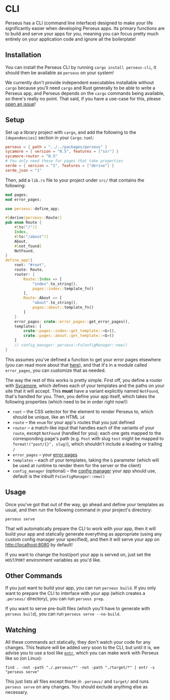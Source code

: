 # CLI

Perseus has a CLI (command line interface) designed to make your life significantly easier when developing Perseus apps. Its primary functions are to build and serve your apps for you, meaning you can focus pretty much entirely on your application code and ignore all the boilerplate!

## Installation

You can install the Perseus CLI by running `cargo install perseus-cli`, it should then be available as `perseus` on your system!

We currently don't provide independent executables installable without `cargo` because you'll need `cargo` and Rust generally to be able to write a Perseus app, and Perseus depends on the `cargo` commands being available, so there's really no point. That said, if you have a use-case for this, please [open an issue](https://github.com/arctic-hen7/perseus/issues/new/choose)!

## Setup

Set up a library project with `cargo`, and add the following to the `[dependencies]` section in your `Cargo.toml`:

```toml
perseus = { path = "../../packages/perseus" }
sycamore = { version = "0.5", features = ["ssr"] }
sycamore-router = "0.5"
# You only need these for pages that take properties
serde = { version = "1", features = ["derive"] }
serde_json = "1"
```

Then, add a `lib.rs` file to your project under `src/` that contains the following:

```rust
mod pages;
mod error_pages;

use perseus::define_app;

#[derive(perseus::Route)]
pub enum Route {
    #[to("/")]
    Index,
    #[to("/about")]
    About,
    #[not_found]
    NotFound,
}
define_app!{
    root: "#root",
    route: Route,
    router: {
        Route::Index => [
            "index".to_string(),
            pages::index::template_fn()
        ],
        Route::About => [
            "about".to_string(),
            pages::about::template_fn()
        ]
    }
    error_pages: crate::error_pages::get_error_pages(),
    templates: [
        crate::pages::index::get_template::<G>(),
        crate::pages::about::get_template::<G>()
    ]
    // config_manager: perseus::FsConfigManager::new()
}
```

This assumes you've defined a function to get your error pages elsewhere (you can read more about that [here](error_pages)), and that it's in a module called `error_pages`, you can customize that as needed.

The way the rest of this works is pretty simple. First off, you define a router with [Sycamore](https://sycamore-rs.netlify.app/docs/advanced/routing), which defines each of your templates and the paths on your site that it will accept. This **must** have a variant explicitly named `NotFound`, that's handled for you. Then, you define your app itself, which takes the following properties (which need to be in order right now!):

-   `root` – the CSS selector for the element to render Perseus to, which should be unique, like an HTML `id`
-   `route` – the `enum` for your app's routes that you just defined
-   `router` – a match-like input that handles each of the variants of your `route`, except `NotFound` (handled for you); each one gets mapped to the corresponding page's path (e.g. `Post` with slug `test` might be mapped to `format!("post/{}", slug)`), which shouldn't include a leading or trailing `/`
-   `error_pages` – your [error pages](error_pages)
-   `templates` – each of your templates, taking the `G` parameter (which will be used at runtime to render them for the server or the client)
-   `config_manager` (optional) – the [config manager](config_manager) your app should use, default is the inbuilt `FsConfigManager::new()`

## Usage

Once you've got that out of the way, go ahead and define your templates as usual, and then run the following command in your project's directory:

```
perseus serve
```

That will automatically prepare the CLI to work with your app, then it will build your app and statically generate everything as appropriate (using any custom config manager your specified), and then it will serve your app on <http://localhost:8080> by default!

If you want to change the host/port your app is served on, just set the `HOST`/`PORT` environment variables as you'd like.

## Other Commands

If you just want to build your app, you can run `perseus build`. If you only want to prepare the CLI to interface with your app (which creates a `.perseus/` directory), you can run `perseus prep`.

If you want to serve pre-built files (which you'll have to generate with `perseus build`), you can run `perseus serve --no-build`.

## Watching

All these commands act statically, they don't watch your code for any changes. This feature will be added _very_ soon to the CLI, but until it is, we advise you to use a tool like [`entr`](https://github.com/eradman/entr), which you can make work with Perseus like so (on Linux):

```
find . -not -path "./.perseus/*" -not -path "./target/*" | entr -s "perseus serve"
```

This just lists all files except those in `.perseus/` and `target/` and runs `perseus serve` on any changes. You should exclude anything else as necessary.
